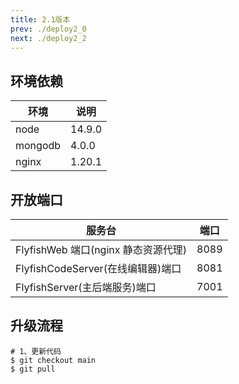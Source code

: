 ```yaml
---
title: 2.1版本
prev: ./deploy2_0
next: ./deploy2_2
---
```


## 环境依赖

| 环境    | 说明   |
| ------- | ------ |
| node    | 14.9.0 |
| mongodb | 4.0.0  |
| nginx   | 1.20.1 |

## 开放端口

| 服务台                              | 端口 |
| ----------------------------------- | ---- |
| FlyfishWeb 端口(nginx 静态资源代理) | 8089 |
| FlyfishCodeServer(在线编辑器)端口   | 8081 |
| FlyfishServer(主后端服务)端口       | 7001 |

<!-- ## 部署流程

- [01-基础环境准备篇](https://gitee.com/CloudWise/fly-fish/blob/main/doc/01-基础环境准备篇.md)
- [02-FlyFish 平台部署篇](https://gitee.com/CloudWise/fly-fish/blob/main/doc/02-FlyFish平台部署篇.md)
- [03-code_server 部署篇](https://gitee.com/CloudWise/fly-fish/blob/main/doc/03-code_server部署篇.md) -->

<!-- > 或执行一键脚本：

```bash
# CentOS 7.5/7.6  x86-64
# 须使用root账户
mkdir -p /data/app/
cd /data/app/

git clone -b main https://github.com/CloudWise-OpenSource/FlyFish.git FlyFish
or
git clone -b main https://gitee.com/CloudWise/fly-fish.git FlyFish

cd /data/app/FlyFish
bash install.sh install

一键卸载
bash install.sh uninstall
``` -->

## 升级流程

```
# 1、更新代码
$ git checkout main
$ git pull
```
